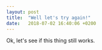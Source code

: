 ```yaml
---
layout: post
title:  "Well let's try again!"
date:   2018-07-02 16:40:06 +0200
---
```

Ok, let's see if this thing still works.